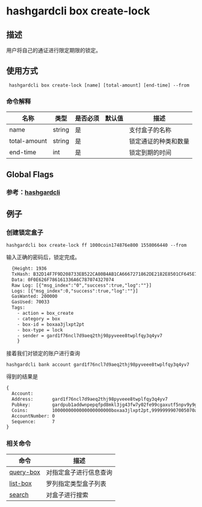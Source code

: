 # hashgardcli box create-lock

## 描述
用户将自己的通证进行限定期限的锁定。
## 使用方式
```
 hashgardcli box create-lock [name] [total-amount] [end-time] --from 
```
### 命令解释

| 名称         | 类型   | 是否必须 | 默认值 | 描述                 |
| ------------ | ------ | -------- | ------ | -------------------- |
| name         | string | 是       |        | 支付盒子的名称       |
| total-amount | string | 是       |        | 锁定通证的种类和数量 |
| end-time     | int    | 是       |        | 锁定到期的时间       |



## Global Flags

 ### 参考：[hashgardcli](../README.md)

## 例子
### 创建锁定盒子
```shell
hashgardcli box create-lock ff 1000coin174876e800 1558066440 --from 
```
输入正确的密码后，锁定完成。
```txt
  {Height: 1936
  TxHash: B32D14F7F9D208733EB522CA80B4AB1CA6667271862DE2182E8501CF645E763D
  Data: 0F0E626F786161336A6C787074327074
  Raw Log: [{"msg_index":"0","success":true,"log":""}]
  Logs: [{"msg_index":0,"success":true,"log":""}]
  GasWanted: 200000
  GasUsed: 70033
  Tags: 
    - action = box_create
    - category = box
    - box-id = boxaa3jlxpt2pt
    - box-type = lock
    - sender = gard1f76ncl7d9aeq2thj98pyveee8twplfqy3q4yv7
    }
```

接着我们对锁定的账户进行查询

```
hashgardcli bank account gard1f76ncl7d9aeq2thj98pyveee8twplfqy3q4yv7
```

得到的结果是

```txt
{
  Account:
  Address:       gard1f76ncl7d9aeq2thj98pyveee8twplfqy3q4yv7
  Pubkey:        gardpub1addwnpepqfpd8mkl3jg43fw7y02fe99cgaxutf5npv9y9gx9dvrrcdwl36shv694apw
  Coins:         1000000000000000000000boxaa3jlxpt2pt,9999999907005070apple(coin174876e800)
  AccountNumber: 0
  Sequence:      7
}
```



### 相关命令

| 命令                      | 描述                   |
| ------------------------- | ---------------------- |
| [query-box](query-box.md) | 对指定盒子进行信息查询 |
| [list-box](盒子列表查询)  | 罗列指定类型盒子列表   |
| [search](search.md)       | 对盒子进行搜索         |



